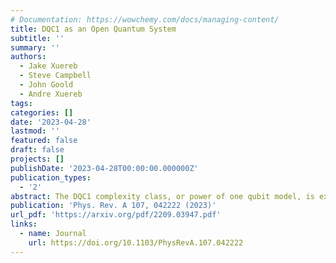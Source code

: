 ```yaml
---
# Documentation: https://wowchemy.com/docs/managing-content/
title: DQC1 as an Open Quantum System
subtitle: ''
summary: ''
authors:
  - Jake Xuereb
  - Steve Campbell
  - John Goold
  - Andre Xuereb
tags:
categories: []
date: '2023-04-28'
lastmod: ''
featured: false
draft: false
projects: []
publishDate: '2023-04-28T00:00:00.000000Z'
publication_types:
  - '2'
abstract: The DQC1 complexity class, or power of one qubit model, is examined as an open quantum system. We study the dynamics of a register of qubits carrying out a DQC1 algorithm and show that, for any algorithm in the complexity class, the evolution of the logical qubit can be described as an open quantum system undergoing a dynamics which is unital. Unital quantum channels respect the Tasaki-Crooks fluctuation theorem, and we demonstrate how this is captured by the thermodynamics of the logical qubit. As an application, we investigate the equilibrium and non-equilibrium thermodynamics of the DQC1 trace estimation algorithm. We show that different computational inputs, i.e., different traces being estimated, lead to different energetic exchanges across the register of qubits and that the temperature of the logical qubit impacts the magnitude of fluctuations experienced and the quality of the algorithm.
publication: 'Phys. Rev. A 107, 042222 (2023)'
url_pdf: 'https://arxiv.org/pdf/2209.03947.pdf'
links:
  - name: Journal
    url: https://doi.org/10.1103/PhysRevA.107.042222
---
```

